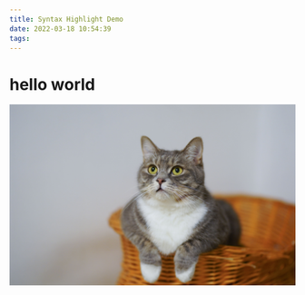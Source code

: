 ```yaml
---
title: Syntax Highlight Demo
date: 2022-03-18 10:54:39
tags:
---
```


# hello world

![cat](../image/cat.jpg)
